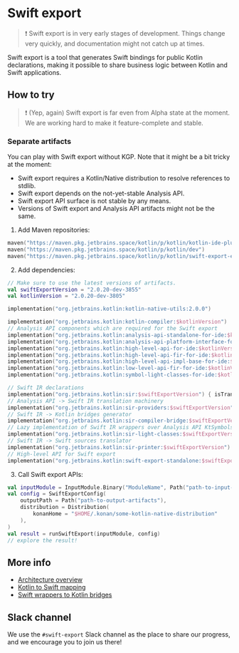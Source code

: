 # Swift export

> ❗️ Swift export is in very early stages of development.
> Things change very quickly, and documentation might not catch up at times.

Swift export is a tool that generates Swift bindings for public Kotlin declarations, making it possible to share business logic between
Kotlin and Swift applications.

## How to try

> ❗️ (Yep, again) Swift export is far even from Alpha state at the moment.
> We are working hard to make it feature-complete and stable.

### Separate artifacts

You can play with Swift export without KGP. Note that it might be a bit tricky at the moment:

* Swift export requires a Kotlin/Native distribution to resolve references to stdlib.
* Swift export depends on the not-yet-stable Analysis API.
* Swift export API surface is not stable by any means.
* Versions of Swift export and Analysis API artifacts might not be the same.

1. Add Maven repositories:

```kotlin
maven("https://maven.pkg.jetbrains.space/kotlin/p/kotlin/kotlin-ide-plugin-dependencies")
maven("https://maven.pkg.jetbrains.space/kotlin/p/kotlin/dev")
maven("https://maven.pkg.jetbrains.space/kotlin/p/kotlin/swift-export-experimental")
```

2. Add dependencies:

```kotlin
// Make sure to use the latest versions of artifacts.
val swiftExportVersion = "2.0.20-dev-3855"
val kotlinVersion = "2.0.20-dev-3805"

implementation("org.jetbrains.kotlin:kotlin-native-utils:2.0.0")

implementation("org.jetbrains.kotlin:kotlin-compiler:$kotlinVersion")
// Analysis API components which are required for the Swift export
implementation("org.jetbrains.kotlin:analysis-api-standalone-for-ide:$kotlinVersion") { isTransitive = false }
implementation("org.jetbrains.kotlin:analysis-api-platform-interface-for-ide:$kotlinVersion") { isTransitive = false }
implementation("org.jetbrains.kotlin:high-level-api-for-ide:$kotlinVersion") { isTransitive = false }
implementation("org.jetbrains.kotlin:high-level-api-fir-for-ide:$kotlinVersion") { isTransitive = false }
implementation("org.jetbrains.kotlin:high-level-api-impl-base-for-ide:$kotlinVersion") { isTransitive = false }
implementation("org.jetbrains.kotlin:low-level-api-fir-for-ide:$kotlinVersion") { isTransitive = false }
implementation("org.jetbrains.kotlin:symbol-light-classes-for-ide:$kotlinVersion") { isTransitive = false }

// Swift IR declarations
implementation("org.jetbrains.kotlin:sir:$swiftExportVersion") { isTransitive = false }
// Analysis API -> Swift IR translation machinery
implementation("org.jetbrains.kotlin:sir-providers:$swiftExportVersion") { isTransitive = false }
// Swift IR -> Kotlin bridges generator
implementation("org.jetbrains.kotlin:sir-compiler-bridge:$swiftExportVersion") { isTransitive = false }
// Lazy implementation of Swift IR wrappers over Analysis API KtSymbols
implementation("org.jetbrains.kotlin:sir-light-classes:$swiftExportVersion") { isTransitive = false }
// Swift IR -> Swift sources translator
implementation("org.jetbrains.kotlin:sir-printer:$swiftExportVersion") { isTransitive = false }
// High-level API for Swift export
implementation("org.jetbrains.kotlin:swift-export-standalone:$swiftExportVersion") { isTransitive = false }
```

3. Call Swift export APIs:

```kotlin
val inputModule = InputModule.Binary("ModuleName", Path("path-to-input-klib"))
val config = SwiftExportConfig(
    outputPath = Path("path-to-output-artifacts"),
    distribution = Distribution(
        konanHome = "$HOME/.konan/some-kotlin-native-distribution"
    ),
)
val result = runSwiftExport(inputModule, config)
// explore the result!
```

## More info

* [Architecture overview](architecture.md)
* [Kotlin to Swift mapping](language-mapping.md)
* [Swift wrappers to Kotlin bridges](compiler-bridges.md)

## Slack channel

We use the `#swift-export` Slack channel as the place to share our progress, and we encourage you to join us there!

